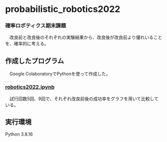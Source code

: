 #   probabilistic_robotics2022
### 確率ロボティクス期末課題

&emsp;改良前と改良後のそれぞれの実験結果から、改良後が改良前より優れいることを、確率的に考える。

## 作成したプログラム
&emsp;Google ColaboratoryでPythonを使って作成した。
### [robotics2022.ipynb](https://github.com/RikuUchida/probabilistic_robotics2022/blob/master/robotics2022.ipynb)
&emsp;試行回数5回、9回で、それぞれ改良前後の成功率をグラフを用いて比較している。

## 実行環境
Python 3.8.16
